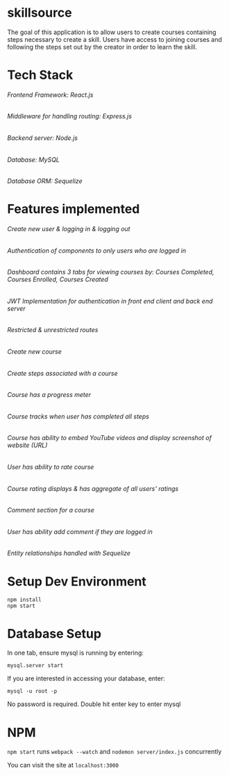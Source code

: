 # skillsource
The goal of this application is to allow users to create courses containing steps necessary to create a skill.  Users have access to joining courses and following the steps set out by the creator in order to learn the skill.

# Tech Stack
###### Frontend Framework: React.js
###### Middleware for handling routing: Express.js
###### Backend server: Node.js
###### Database: MySQL
###### Database ORM: Sequelize

# Features implemented
###### Create new user & logging in & logging out
###### Authentication of components to only users who are logged in
###### Dashboard contains 3 tabs for viewing courses by: Courses Completed, Courses Enrolled, Courses Created
###### JWT Implementation for authentication in front end client and back end server
###### Restricted & unrestricted routes
###### Create new course
###### Create steps associated with a course
###### Course has a progress meter
###### Course tracks when user has completed all steps
###### Course has ability to embed YouTube videos and display screenshot of website (URL)
###### User has ability to rate course
###### Course rating displays & has aggregate of all users' ratings
###### Comment section for a course
###### User has ability add comment if they are logged in
###### Entity relationships handled with Sequelize


# Setup Dev Environment
```
npm install
npm start
```

# Database Setup
In one tab, ensure mysql is running by entering:
```
mysql.server start
```

If you are interested in accessing your database, enter:
```
mysql -u root -p
```

No password is required.  Double hit enter key to enter mysql

# NPM

`npm start` runs `webpack --watch` and `nodemon server/index.js` concurrently

You can visit the site at `localhost:3000`

